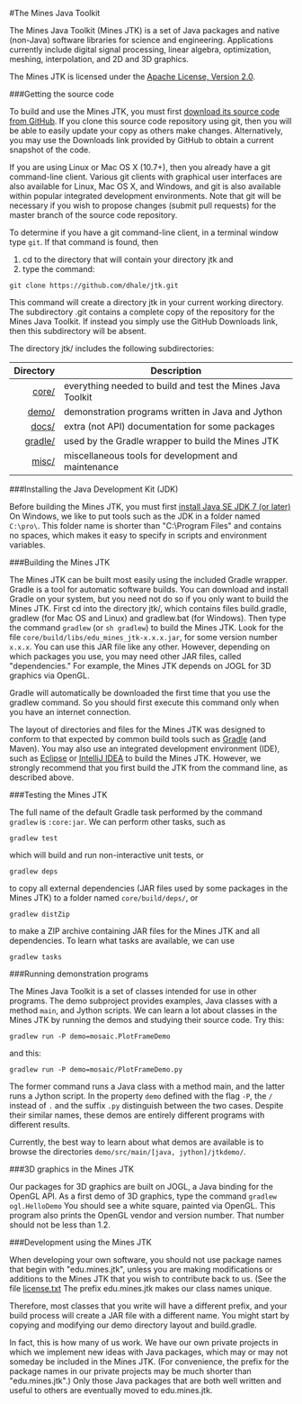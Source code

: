 #The Mines Java Toolkit

The Mines Java Toolkit (Mines JTK) is a set of Java packages and native (non-Java) software libraries for science and engineering. Applications currently include digital signal processing, linear algebra, optimization, meshing, interpolation, and 2D and 3D graphics.

The Mines JTK is licensed under the [Apache License, Version 2.0](http://www.apache.org/licenses/LICENSE-2.0).


###Getting the source code

To build and use the Mines JTK, you must first [download its source code from GitHub](https://github.com/dhale/jtk). If you clone this source code repository using git, then you will be able to easily update your copy as others make changes. Alternatively, you may use the Downloads link provided by GitHub to obtain a current snapshot of the code.

If you are using Linux or Mac OS X (10.7+), then you already have a git command-line client. Various git clients with graphical user interfaces are also available for Linux, Mac OS X, and Windows, and git is also available within popular integrated development environments. Note that git will be necessary if you wish to propose changes (submit pull requests) for the master branch of the source code repository. 

To determine if you have a git command-line client, in a terminal window type ```git```. If that command is found, then 

1. cd to the directory that will contain your directory jtk and
2. type the command:

```
git clone https://github.com/dhale/jtk.git
```

This command will create a directory jtk in your current working directory. The subdirectory .git contains a complete copy of the repository for the Mines Java Toolkit. If instead you simply use the GitHub Downloads link, then this subdirectory will be absent.

The directory jtk/ includes the following subdirectories:

| Directory          | Description                                                |
|-------------------:|------------------------------------------------------------|
| [core/](core/)     | everything needed to build and test the Mines Java Toolkit |
| [demo/](demo/)     | demonstration programs written in Java and Jython          |
| [docs/](docs/)     | extra (not API) documentation for some packages            |
| [gradle/](gradle/) | used by the Gradle wrapper to build the Mines JTK          |
| [misc/](misc/)     | miscellaneous tools for development and maintenance        |


###Installing the Java Development Kit (JDK)

Before building the Mines JTK, you must first [install Java SE JDK 7 (or later)](http://www.oracle.com/technetwork/java/javase/downloads) On Windows, we like to put tools such as the JDK in a folder named ```C:\pro\```. This folder name is shorter than "C:\Program Files" and contains no spaces, which makes it easy to specify in scripts and environment variables.

###Building the Mines JTK

The Mines JTK can be built most easily using the included Gradle wrapper. Gradle is a tool for automatic software builds. You can download and install Gradle on your system, but you need not do so if you only want to build the Mines JTK. First cd into the directory jtk/, which contains files build.gradle, gradlew (for Mac OS and Linux) and gradlew.bat (for Windows). Then type the command ```gradlew``` (or ```sh gradlew```) to build the Mines JTK. Look for the file ```core/build/libs/edu_mines_jtk-x.x.x.jar```, for some version number ```x.x.x```. You can use this JAR file like any other. However, depending on which packages you use, you may need other JAR files, called "dependencies." For example, the Mines JTK depends on JOGL for 3D graphics via OpenGL.

Gradle will automatically be downloaded the first time that you use the gradlew command. So you should first execute this command only when you have an internet connection.

The layout of directories and files for the Mines JTK was designed to conform to that expected by common build tools such as [Gradle](http://gradle.org/gradle-download/) (and Maven). You may also use an integrated development environment (IDE), such as [Eclipse](https://www.eclipse.org/downloads/) or [IntelliJ IDEA](https://www.jetbrains.com/idea/) to build the Mines JTK. However, we strongly recommend that you first build the JTK from the command line, as described above.

###Testing the Mines JTK

The full name of the default Gradle task performed by the command ```gradlew``` is ```:core:jar```. We can perform other tasks, such as

```gradlew test```

which will build and run non-interactive unit tests, or

```gradlew deps```

to copy all external dependencies (JAR files used by some packages in the Mines JTK) to a folder named ```core/build/deps/```, or

```gradlew distZip```

to make a ZIP archive containing JAR files for the Mines JTK and all dependencies. To learn what tasks are available, we can use

```gradlew tasks```

###Running demonstration programs

The Mines Java Toolkit is a set of classes intended for use in other programs. The demo subproject provides examples, Java classes with a method ```main```, and Jython scripts. We can learn a lot about classes in the Mines JTK by running the demos and studying their source code. Try this:

```gradlew run -P demo=mosaic.PlotFrameDemo```

and this:

```gradlew run -P demo=mosaic/PlotFrameDemo.py```

The former command runs a Java class with a method main, and the latter runs a Jython script. In the property ```demo``` defined with the flag ```-P```, the ```/``` instead of ```.``` and the suffix ```.py``` distinguish between the two cases. Despite their similar names, these demos are entirely different programs with different results.

Currently, the best way to learn about what demos are available is to browse the directories ```demo/src/main/[java, jython]/jtkdemo/```.

###3D graphics in the Mines JTK

Our packages for 3D graphics are built on JOGL, a Java binding for the OpenGL API. As a first demo of 3D graphics, type the command ```gradlew ogl.HelloDemo``` You should see a white square, painted via OpenGL. This program also prints the OpenGL vendor and version number. That number should not be less than 1.2.

###Development using the Mines JTK

When developing your own software, you should not use package names that begin with "edu.mines.jtk", unless you are making modifications or additions to the Mines JTK that you wish to contribute back to us. (See the file [license.txt](license.txt].) The prefix edu.mines.jtk makes our class names unique.

Therefore, most classes that you write will have a different prefix, and your build process will create a JAR file with a different name. You might start by copying and modifying our demo directory layout and build.gradle.

In fact, this is how many of us work. We have our own private projects in which we implement new ideas with Java packages, which may or may not someday be included in the Mines JTK. (For convenience, the prefix for the package names in our private projects may be much shorter than "edu.mines.jtk".) Only those Java packages that are both well written and useful to others are eventually moved to edu.mines.jtk.
